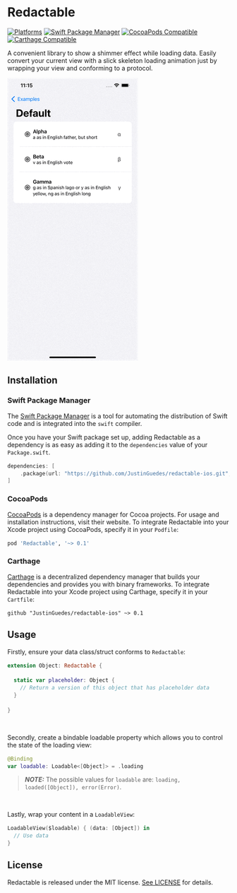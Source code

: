 # Redactable

[![Platforms](https://img.shields.io/badge/Platforms-macOS_iOS-green?style=flat-square)](https://img.shields.io/badge/Platforms-macOS_iOS_tvOS_watchOS_Linux_Windows-Green?style=flat-square)
[![Swift Package Manager](https://img.shields.io/badge/spm-compatible-orange?style=flat-square)](https://img.shields.io/badge/spm-compatible-orange?style=flat-square)
[![CocoaPods Compatible](https://img.shields.io/cocoapods/v/Redactable.svg?style=flat-square)](https://img.shields.io/cocoapods/v/Redactable.svg)
[![Carthage Compatible](https://img.shields.io/badge/carthage-compatible-orange.svg?style=flat-square)](https://github.com/Carthage/Carthage)

A convenient library to show a shimmer effect while loading data. Easily convert your current view with a slick skeleton loading animation just by wrapping your view and conforming to a protocol.

![Redactable Example](/Example/example.gif)

## Installation

### Swift Package Manager

The [Swift Package Manager](https://swift.org/package-manager/) is a tool for automating the distribution of Swift code and is integrated into the `swift` compiler. 

Once you have your Swift package set up, adding Redactable as a dependency is as easy as adding it to the `dependencies` value of your `Package.swift`.

```swift
dependencies: [
    .package(url: "https://github.com/JustinGuedes/redactable-ios.git", .upToNextMajor(from: "0.1.0"))
]
```

### CocoaPods

[CocoaPods](https://cocoapods.org) is a dependency manager for Cocoa projects. For usage and installation instructions, visit their website. To integrate Redactable into your Xcode project using CocoaPods, specify it in your `Podfile`:

```ruby
pod 'Redactable', '~> 0.1'
```

### Carthage

[Carthage](https://github.com/Carthage/Carthage) is a decentralized dependency manager that builds your dependencies and provides you with binary frameworks. To integrate Redactable into your Xcode project using Carthage, specify it in your `Cartfile`:

```ogdl
github "JustinGuedes/redactable-ios" ~> 0.1
```

## Usage

Firstly, ensure your data class/struct conforms to `Redactable`:

```swift
extension Object: Redactable {

  static var placeholder: Object {
    // Return a version of this object that has placeholder data
  }

}
```
<br>

Secondly, create a bindable loadable property which allows you to control the state of the loading view:

```swift
@Binding
var loadable: Loadable<[Object]> = .loading
```
> **_NOTE:_** The possible values for `loadable` are: `loading, loaded([Object]), error(Error)`.
<br>

Lastly, wrap your content in a `LoadableView`:

```swift
LoadableView($loadable) { (data: [Object]) in
  // Use data 
}
```

## License

Redactable is released under the MIT license. [See LICENSE](https://github.com/JustinGuedes/redactable-ios/blob/main/LICENSE) for details.
